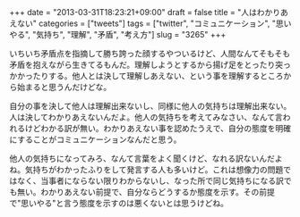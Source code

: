 +++
date = "2013-03-31T18:23:21+09:00"
draft = false
title = "人はわかりあえない"
categories = ["tweets"]
tags = ["twitter", "コミュニケーション", "思いやる", "気持ち", "理解", "矛盾", "考え方"]
slug = "3265"
+++

いちいち矛盾点を指摘して勝ち誇った顔するやついるけど、人間なんてそもそも矛盾を抱えながら生きてるもんだ。理解しようとするから揚げ足をとったり突っかかったりする。他人とは決して理解しあえない、という事を理解するところから始まると思うんだけどな。

自分の事を決して他人は理解出来ないし、同様に他人の気持ちは理解出来ない。人は決してわかりあえないんだよ。他人の気持ちを考えてみなさい、なんて言われるけどわかる訳が無い。わかりあえない事を認めたうえで、自分の態度を明確にすることがコミュニケーションなんだと思う。

他人の気持ちになってみろ、なんて言葉をよく聞くけど、なれる訳ないんだよね。気持ちがわかったふりをして発言する人も多いけど。これは想像力の問題ではなく、当事者にならない限りわからないし、なった所で同じ気持ちになる訳でも無い。わかりあえない前提で、自分ならどうするか態度を示す。その前提で"思いやる"と言う態度を示すのは悪くないとは思うけどね。
